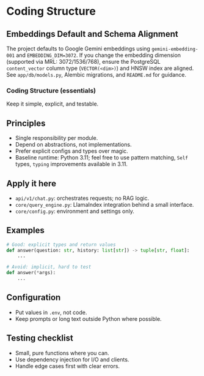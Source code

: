# Coding Structure

## Embeddings Default and Schema Alignment

The project defaults to Google Gemini embeddings using `gemini-embedding-001` and `EMBEDDING_DIM=3072`. If you change the embedding dimension (supported via MRL: 3072/1536/768), ensure the PostgreSQL `content_vector` column type (`VECTOR(<dim>)`) and HNSW index are aligned. See `app/db/models.py`, Alembic migrations, and `README.md` for guidance.

### Coding Structure (essentials)

Keep it simple, explicit, and testable.

## Principles

- Single responsibility per module.
- Depend on abstractions, not implementations.
- Prefer explicit configs and types over magic.
- Baseline runtime: Python 3.11; feel free to use pattern matching, `Self` types, `typing` improvements available in 3.11.

## Apply it here

- `api/v1/chat.py`: orchestrates requests; no RAG logic.
- `core/query_engine.py`: LlamaIndex integration behind a small interface.
- `core/config.py`: environment and settings only.

## Examples

```python
# Good: explicit types and return values
def answer(question: str, history: list[str]) -> tuple[str, float]:
    ...

# Avoid: implicit, hard to test
def answer(*args):
    ...
```

## Configuration

- Put values in `.env`, not code.
- Keep prompts or long text outside Python where possible.

## Testing checklist

- Small, pure functions where you can.
- Use dependency injection for I/O and clients.
- Handle edge cases first with clear errors.
